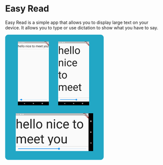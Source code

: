 # Easy Read
Easy Read is a simple app that allows you to display large text on your device. It allows you to type or use dictation to show what you have to say.

![App Screenshots](./img/easyread.png)